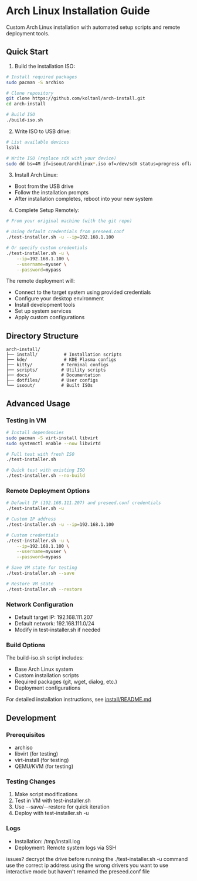 # Arch Linux Installation Guide

Custom Arch Linux installation with automated setup scripts and remote deployment tools.

## Quick Start

1. Build the installation ISO:
```bash
# Install required packages
sudo pacman -S archiso

# Clone repository
git clone https://github.com/koltanl/arch-install.git
cd arch-install

# Build ISO
./build-iso.sh
```

2. Write ISO to USB drive:
```bash
# List available devices
lsblk

# Write ISO (replace sdX with your device)
sudo dd bs=4M if=isoout/archlinux*.iso of=/dev/sdX status=progress oflag=sync
```

3. Install Arch Linux:
- Boot from the USB drive
- Follow the installation prompts
- After installation completes, reboot into your new system

4. Complete Setup Remotely:
```bash
# From your original machine (with the git repo)

# Using default credentials from preseed.conf
./test-installer.sh -u --ip=192.168.1.100

# Or specify custom credentials
./test-installer.sh -u \
    --ip=192.168.1.100 \
    --username=myuser \
    --password=mypass
```

The remote deployment will:
- Connect to the target system using provided credentials
- Configure your desktop environment
- Install development tools
- Set up system services
- Apply custom configurations

## Directory Structure
```
arch-install/
├── install/          # Installation scripts
├── kde/              # KDE Plasma configs
├── kitty/           # Terminal configs
├── scripts/         # Utility scripts
├── docs/            # Documentation
├── dotfiles/        # User configs
└── isoout/          # Built ISOs
```

## Advanced Usage

### Testing in VM
```bash
# Install dependencies
sudo pacman -S virt-install libvirt
sudo systemctl enable --now libvirtd

# Full test with fresh ISO
./test-installer.sh

# Quick test with existing ISO
./test-installer.sh --no-build
```

### Remote Deployment Options
```bash
# Default IP (192.168.111.207) and preseed.conf credentials
./test-installer.sh -u

# Custom IP address
./test-installer.sh -u --ip=192.168.1.100

# Custom credentials
./test-installer.sh -u \
    --ip=192.168.1.100 \
    --username=myuser \
    --password=mypass

# Save VM state for testing
./test-installer.sh --save

# Restore VM state
./test-installer.sh --restore
```

### Network Configuration
- Default target IP: 192.168.111.207
- Default network: 192.168.111.0/24
- Modify in test-installer.sh if needed

### Build Options
The build-iso.sh script includes:
- Base Arch Linux system
- Custom installation scripts
- Required packages (git, wget, dialog, etc.)
- Deployment configurations

For detailed installation instructions, see [install/README.md](install/README.md)

## Development

### Prerequisites
- archiso
- libvirt (for testing)
- virt-install (for testing)
- QEMU/KVM (for testing)

### Testing Changes
1. Make script modifications
2. Test in VM with test-installer.sh
3. Use --save/--restore for quick iteration
4. Deploy with test-installer.sh -u

### Logs
- Installation: /tmp/install.log
- Deployment: Remote system logs via SSH

issues?
decrypt the drive before running the ./test-installer.sh -u command
use the correct ip address
using the wrong drivers
you want to use interactive mode but haven't renamed the preseed.conf file
